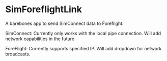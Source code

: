 # SimForeflightLink
A barebones app to send SimConnect data to Foreflight.

SimConnect:
Currently only works with the local pipe connection.  Will add network capabilities in the future

ForeFlight:
Currently supports specified IP.  Will add dropdown for network broadcasts.
